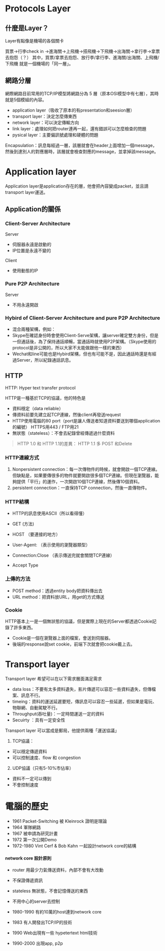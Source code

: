 
# Protocols Layer

## 什麼是Layer？

Layer有點像是機場的各個關卡

買票->行李check in ->進海關->上飛機->搭飛機->下飛機->出海關->拿行李->拿票去抱怨（？）
其中，買票/拿票去抱怨、放行李/拿行李、進海關/出海關、上飛機/下飛機 就是一個機場的「同一層」。

## 網路分層

網際網路目前常用的TCP/IP模型將網路分為 5 層（原本OSI模型中有七層），其時就是5個模組的內容。

- application layer（吸收了原本的有presentation和seesion層）
- transport layer：決定怎麼傳東西
- network layer：可以決定傳輸方向
- link layer：處理如何把router連再一起，還有錯誤可以怎麼檢查的問題
- pysical layer：主要偏訊號處理和硬體的問題

Encapsulation：訊息每經過一層，該層就會在header上面增加一個message，然後到達別人的對應層時，該層就會檢查對應的message，並拿掉該message。

# Application layer

 Application layer是application存在的層，他會把內容變成packet，並且請transport layer運送。

## Application的關係

### Client-Server Architecture

Server
- 伺服器永遠是啟動的
- IP位置是永遠不變的

Client
- 使用動態的IP

### Pure P2P Architecture

Server
- 不用永遠開啟

### Hybird of Client-Server Architecture and pure P2P Architecture

- 混合兩種架構，例如：
- Skype在確認身份時會使用Client-Serve架構，讓server確定雙方身份，但是一但通話後，為了保持通話順暢，當通話時就使用P2P架構。（Skype使用的protocol是非公開的，所以大家不太能做跟他一樣的東西）
- Wechat和line可能也是Hybird架構，但也有可能不是，因此通話時還是有經過Server，所以紀錄通話訊息。

## HTTP 

HTTP: Hyper text transfer protocol 

HTTP是一種基於TCP的協議，他的特色是

- 資料穩定（data reliable）
- 傳資料前要先建立起TCP連線，然後client再發送request
- HTTP使用電腦的80 port（port是讓人傳送者知道資料要送到哪個application的編號） HTTPS用443 / FTP用21
- 無狀態（stateless）：不會去紀錄曾經傳遞過什麼資料

>HTTP 1.0 和 HTTP 1.1的差異： HTTP 1.1 多 POST 和Delete

### HTTP連線方式 

1. Nonpersistent connection：每一次傳物件的時候，就會開啟一個TCP連線。但缺點是，如果要傳很多的物件就要開啟很多個TCP連線。但現在瀏覽器，能夠提供「平行」的運作，一次開啟10個TCP連線，然後傳10個資料。
2. persistent connection：一直保持TCP connection，然後一直傳物件。

### HTTP結構

- HTTP的訊息使用ASCII（所以看得懂）

- GET   (方法)
- HOST （要連接的地方）
- User-Agent:  （表示使用的瀏覽器類型）
- Connection:Close （表示傳送完就會關閉TCP連線）
- Accept Type 

### 上傳的方法

- POST method：透過entity body把資料傳出去
- URL method：把資料放URL，用get的方式傳送

### Cookie

HTTP基本上一是一個無狀態的協議，但是實際上現在的Server都透過Cookie記錄了許多東西。
- Cookie是一個在瀏覽器上面的檔案，會送到伺服器。
- 後端的response說set cookie，前端下次就會把cookie戴上去。

# Transport layer

Transport layer 希望可以在以下需求層面滿足需求

- data loss：不要有太多資料遺失，影片傳遞可以容忍一些資料遺失，但傳檔案、訊息不行。
- timeing：資料的運送延遲要短，傳訊息可以容忍一些延遲，但如果是電玩、物聯網、自動駕駛不行。
- Throughput(吞吐量)：一定時間運送一定的資料
- Secuirty ：具有一定安全性

Transport layer 可以當成是郵局，他提供兩種「運送協議」

 1. TCP協議：
  - 可以穩定傳遞資料
  - 可以控制速度、flow 和 congestion

 2. UDP協議（只有5-10%市佔率）
  - 資料不一定可以傳到
  - 不會控制速度



# 電腦的歷史

- 1961 Packet-Switching 被 Kleinrock 證明是理論
- 1964 軍隊網路
- 1967 被申請為研究計畫
- 1972 第一次公開Demo
- 1972-1980 Vint Cerf & Bob Kahn 一起設計network core的結構

#### network core 設計原則
  - router 用最少力氣傳送資料，內部不會有大改動
  - 不保證傳遞資訊
  - stateless 無狀態，不會記憶傳送的東西
  - 不用中心的server去控制

- 1980-1990 有約10萬的host連到network core
- 1983 有人開發出TCP/IP的技術
- 1990 Web出現有一些 hypetertext html技術
- 1990-2000 出現app, p2p